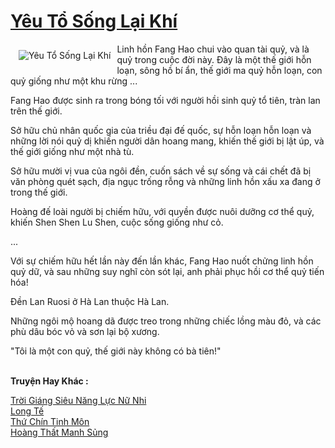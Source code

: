 <a href="https://truyentiki.com/yeu-to-song-lai-khi.30482/" title="Yêu Tổ Sống Lại Khí"><h1>Yêu Tổ Sống Lại Khí</h1></a><div style="display:table"><img align="right" style="float: left; padding: 10px;" src="https://truyentiki.com/a/img/str/src/30482.jpg" alt="Yêu Tổ Sống Lại Khí">Linh hồn Fang Hao chui vào quan tài quỷ, và là quỷ trong cuộc đời này. Đây là một thế giới hỗn loạn, sông hồ bí ẩn, thế giới ma quỷ hỗn loạn, con quỷ giống như một khu rừng ... <p></p> Fang Hao được sinh ra trong bóng tối với người hồi sinh quỷ tổ tiên, tràn lan trên thế giới. <p></p> Sở hữu chủ nhân quốc gia của triều đại đế quốc, sự hỗn loạn hỗn loạn và những lời nói quỷ dị khiến người dân hoang mang, khiến thế giới bị lật úp, và thế giới giống như một nhà tù. <p></p> Sở hữu mười vị vua của ngôi đền, cuốn sách về sự sống và cái chết đã bị văn phòng quét sạch, địa ngục trống rỗng và những linh hồn xấu xa đang ở trong thế giới. <p></p> Hoàng đế loài người bị chiếm hữu, với quyền được nuôi dưỡng cơ thể quỷ, khiến Shen Shen Lu Shen, cuộc sống giống như cỏ. <p></p> ... <p></p> Với sự chiếm hữu hết lần này đến lần khác, Fang Hao nuốt chửng linh hồn quỷ dữ, và sau những suy nghĩ còn sót lại, anh phải phục hồi cơ thể quỷ tiến hóa! <p></p> Đền Lan Ruosi ở Hà Lan thuộc Hà Lan. <p></p> Những ngôi mộ hoang dã được treo trong những chiếc lồng màu đỏ, và các phù dâu bóc vỏ và sơn lại bộ xương. <p></p> "Tôi là một con quỷ, thế giới này không có bà tiên!"</div><p><br><b>Truyện Hay Khác :</b></p><a href="https://truyentiki.com/troi-giang-sieu-nang-luc-nu-nhi.30481/" alt="Trời Giáng Siêu Năng Lực Nữ Nhi">Trời Giáng Siêu Năng Lực Nữ Nhi</a><br/><a href="https://truyentiki.wordpress.com/2020/06/08/long-te/" alt="Long Tế">Long Tế</a><br/><a href="https://github.com/nownovels/top500/tree/master/truyenhay/33750/" alt="Thứ Chín Tinh Môn">Thứ Chín Tinh Môn</a><br/><a href="https://github.com/nownovels/truyenhay/tree/master/truyenhay/30679/README.md" alt="Hoàng Thất Manh Sủng">Hoàng Thất Manh Sủng</a><br/>